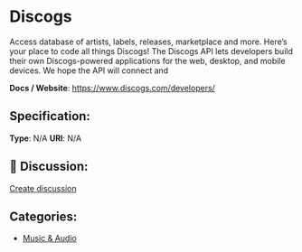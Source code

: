 # Discogs


Access database of artists, labels, releases, marketplace and more. Here’s your place to code all things Discogs! The Discogs API lets developers build their own Discogs-powered applications for the web, desktop, and mobile devices.  We hope the API will connect and

**Docs / Website**: https://www.discogs.com/developers/

## Specification:
**Type**:  N/A 
**URI**:  N/A 

## 💬 Discussion:
[Create discussion](https://github.com/apis-list/apis-list/discussions/new)

## Categories:
- [Music & Audio](https://github.com/apis-list/apis-list#music-and-audio)



